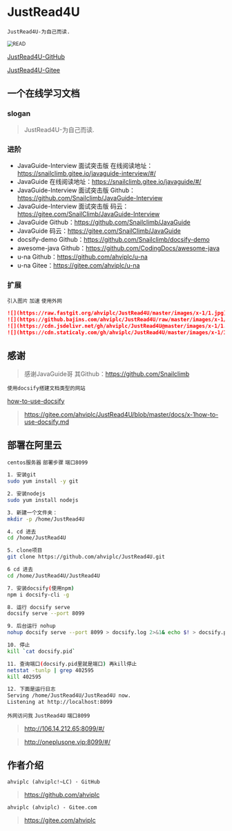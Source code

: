 # JustRead4U

`JustRead4U-为自己而读.`

<img src="http://bpic.588ku.com/element_origin_min_pic/17/11/08/bdd88d667ce28b0e39aaf931511fe371.jpg" alt="READ" style="zoom:80%;" align="center"/>

[JustRead4U-GitHub](https://github.com/ahviplc/JustRead4U)

[JustRead4U-Gitee](https://gitee.com/ahviplc/JustRead4U)

## 一个在线学习文档

### slogan

> JustRead4U-为自己而读.

### 进阶

- JavaGuide-Interview 面试突击版 在线阅读地址：https://snailclimb.gitee.io/javaguide-interview/#/
- JavaGuide 在线阅读地址：https://snailclimb.gitee.io/javaguide/#/
- JavaGuide-Interview 面试突击版 Github：https://github.com/Snailclimb/JavaGuide-Interview
- JavaGuide-Interview 面试突击版 码云：https://gitee.com/SnailClimb/JavaGuide-Interview
- JavaGuide Github：https://github.com/Snailclimb/JavaGuide
- JavaGuide 码云：https://gitee.com/SnailClimb/JavaGuide
- docsify-demo Github：https://github.com/Snailclimb/docsify-demo
- awesome-java Github：https://github.com/CodingDocs/awesome-java
- u-na Github：https://github.com/ahviplc/u-na
- u-na Gitee：https://gitee.com/ahviplc/u-na

### 扩展

`引入图片` `加速` `使用外网`

```markdown
![](https://raw.fastgit.org/ahviplc/JustRead4U/master/images/x-1/1.jpg)
![](https://github.bajins.com/ahviplc/JustRead4U/raw/master/images/x-1/1.jpg)
![](https://cdn.jsdelivr.net/gh/ahviplc/JustRead4U@master/images/x-1/1.jpg)
![](https://cdn.staticaly.com/gh/ahviplc/JustRead4U/master/images/x-1/1.jpg)
```

## 感谢

> 感谢JavaGuide哥 其Github：https://github.com/Snailclimb

`使用docsify搭建文档类型的网站`

[how-to-use-docsify](https://gitee.com/ahviplc/JustRead4U/blob/master/docs/x-1how-to-use-docsify.md)

> https://gitee.com/ahviplc/JustRead4U/blob/master/docs/x-1how-to-use-docsify.md

## 部署在阿里云

`centos服务器` `部署步骤` `端口8099`

```bash
1. 安装git
sudo yum install -y git

2. 安装nodejs
sudo yum install nodejs

3. 新建一个文件夹：
mkdir -p /home/JustRead4U

4. cd 进去
cd /home/JustRead4U

5. clone项目
git clone https://github.com/ahviplc/JustRead4U.git

6 cd 进去
cd /home/JustRead4U/JustRead4U

7. 安装docsify(使用npm)
npm i docsify-cli -g

8. 运行 docsify serve
docsify serve --port 8099

9. 后台运行 nohup
nohup docsify serve --port 8099 > docsify.log 2>&1& echo $! > docsify.pid

10. 停止
kill `cat docsify.pid`

11. 查询端口(docsify.pid里就是端口) 再kill停止
netstat -tunlp | grep 402595
kill 402595

12. 下面是运行日志
Serving /home/JustRead4U/JustRead4U now.
Listening at http://localhost:8099
```

`外网访问我` `JustRead4U` `端口8099`

> http://106.14.212.65:8099/#/

> http://oneplusone.vip:8099/#/

## 作者介绍

`ahviplc (ahviplc!~LC) · GitHub`

> https://github.com/ahviplc

`ahviplc (ahviplc) - Gitee.com`

> https://gitee.com/ahviplc

